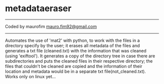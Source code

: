 # metadataeraser

***********************
Coded by maurofim
mauro.fim92@gmail.com
***********************

Automates the use of 'mat2' with python, to work with the files in a directory specify by the user;
it erases all metadata of the files and generates a txt file (cleaned.txt) with the information that
was cleaned (using 'exiftool'). It generates a copy of the directory tree in case there are subdirectories
and puts the cleaned files in their respective directory; the files that couldn't be cleaned are copied
and the information of their location and metadata would be in a separate txt file(not_cleaned.txt).
Works only on linux yet...
